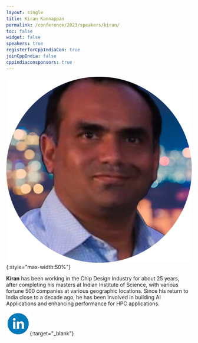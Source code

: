 ```yaml
---
layout: single
title: Kiran Kannappan
permalink: /conference/2023/speakers/kiran/
toc: false
widget: false
speakers: true
registerforCppIndiaCon: true
joinCppIndia: false
cppindiaconsponsors: true
---
```

![Kiran Kannappan](/conference/2023/graphics/speakers/kiran.png "Kiran Kannappan"){:style="max-width:50%"}

**Kiran** has been working in the Chip Design Industry for about 25 years, after completing his masters at Indian Institute of Science, with various fortune 500 companies at various geographic locations. Since his return to India close to a decade ago, he has been Involved in building AI Applications and enhancing performance for HPC applications.  

[![Kiran Kannappan](/assets/images/linkedin.png "Kiran Kannappan")](https://in.linkedin.com/in/kirankannappan ){:target="_blank"}
<pre>











































</pre>